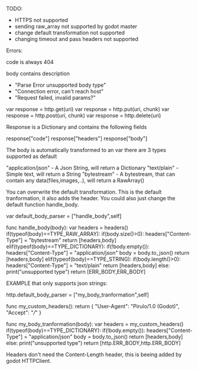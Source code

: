 TODO:

 - HTTPS not supported
 - sending raw_array not supported by godot master
 - change default transformation not supported
 - changing timeout and pass headers not supported

Errors:

code is always 404

body contains description

 - "Parse Error unsupported body type"
 - "Connection error, can't reach host"
 - "Request failed, invalid params?"


var response = http.get(uri)
var response = http.put(uri, chunk)
var response = http.post(uri, chunk)
var response = http.delete(uri)

Response is a Dictionary and contains the following fields

response["code"]
response["headers"]
response["body"]

The body is automatically transformed to an var there are 3 types supported as default

"application/json" - A Json String, will return a Dictionary 
"text/plain" - Simple text, will return a String
"bytestream" - A bytestream, that can contain any data(files,images,..), will return a RawArray()

You can overwrite the default transformation. This is the default tranformation, it also adds the header.
You could also just change the default function handle_body.

var default_body_parser = ["handle_body",self]

func handle_body(body):
	var headers = headers()
	if(typeof(body)==TYPE_RAW_ARRAY):
		if(body.size()>0):
			headers["Content-Type"] = "bytestream"
		return [headers,body]
	elif(typeof(body)==TYPE_DICTIONARY):
		if(!body.empty()):
			headers["Content-Type"] = "application/json"
			body = body.to_json()
		return [headers,body]
	elif(typeof(body)==TYPE_STRING):
		if(body.length()>0):
			headers["Content-Type"] = "text/plain"
		return [headers,body]
	else:
		print("unsupported type")
		return [ERR_BODY,ERR_BODY]

EXAMPLE that only supports json strings:

http.default_body_parser = ["my_body_tranformation",self]

func my_custom_headers():
	return {
		"User-Agent": "Pirulo/1.0 (Godot)",
		"Accept": "*/*"
		}

func my_body_tranformation(body):
	var headers = my_custom_headers()
	if(typeof(body)==TYPE_DICTIONARY):
		if(!body.empty()):
			headers["Content-Type"] = "application/json"
			body = body.to_json()
		return [headers,body]
	else:
		print("unsupported type")
		return [http.ERR_BODY,http.ERR_BODY]

Headers don't need the Content-Length header, this is beeing added by godot HTTPClient.



